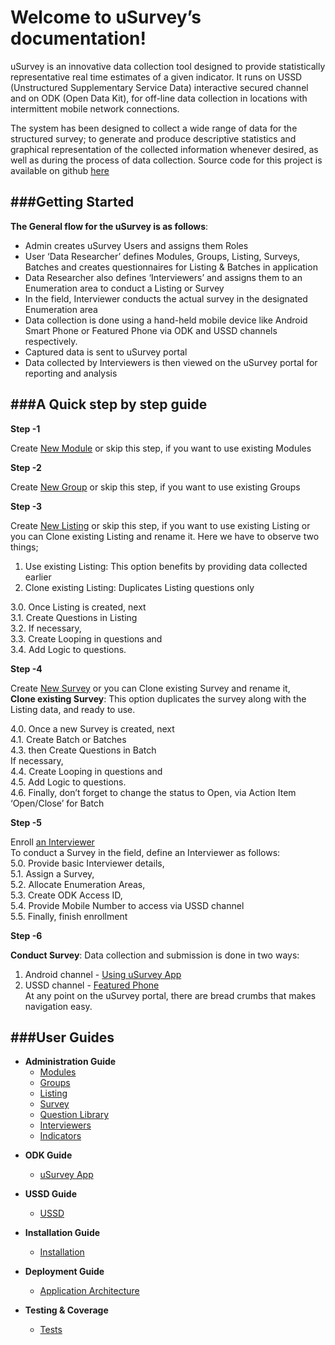 Welcome to uSurvey’s documentation!
========
uSurvey is an innovative data collection tool designed to provide statistically representative real time estimates of a given indicator. It runs on USSD (Unstructured Supplementary Service Data) interactive secured channel and on ODK (Open Data Kit), for off-line data collection in locations with intermittent mobile network connections.

The system has been designed to collect a wide range of data for the structured survey; to generate and produce descriptive statistics and graphical representation of the collected information whenever desired, as well as during the process of data collection.
Source code for this project is available on github [here]()
    
###Getting Started
------
**The General flow for the uSurvey is as follows**:

* Admin creates uSurvey Users and assigns them Roles
* User ‘Data Researcher’ defines Modules, Groups, Listing, Surveys, Batches and creates questionnaires for Listing & Batches in application
* Data Researcher also defines ‘Interviewers’ and assigns them to an Enumeration area to conduct a Listing or Survey
* In the field, Interviewer conducts the actual survey in the designated Enumeration area
* Data collection is done using a hand-held mobile device like Android Smart Phone or Featured Phone via ODK and USSD channels respectively.
* Captured data is sent to uSurvey portal
* Data collected by Interviewers is then viewed on the uSurvey portal for reporting and analysis

###A Quick step by step guide
------
**Step -1**

Create [New Module](./Modules.md) or skip this step, if you want to use existing Modules

**Step -2**

Create [New Group](./Groups.md) or skip this step, if you want to use existing Groups

**Step -3**

Create [New Listing](./Listing.md) or skip this step, if you want to use existing Listing or you can Clone existing Listing and rename it. Here we have to observe two things;

1. Use existing Listing: This option benefits by providing data collected earlier <br>
2. Clone existing Listing: Duplicates Listing questions only <br>

3.0. Once Listing is created, next <br> 
3.1. Create Questions in Listing <br>
3.2. If necessary, <br>
3.3. Create Looping in questions and <br>
3.4. Add Logic to questions. <br>

**Step -4**

Create [New Survey](./Survey.md) or you can Clone existing Survey and rename it,<br>
**Clone existing Survey**: This option duplicates the survey along with the Listing data, and ready to use.

4.0. Once a new Survey is created, next <br>
4.1. Create Batch or Batches <br>
4.3. then Create Questions in Batch <br>
     If necessary, <br>
4.4. Create Looping in questions and <br> 
4.5. Add Logic to questions. <br>
4.6. Finally, don’t forget to change the status to Open, via Action Item ‘Open/Close’ for Batch

**Step -5**

Enroll [an Interviewer](./Interviewer.md) <br>
To conduct a Survey in the field, define an Interviewer as follows: <br>
5.0. Provide basic Interviewer details, <br>
5.1. Assign a Survey, <br>
5.2. Allocate Enumeration Areas, <br>
5.3. Create ODK Access ID, <br>
5.4. Provide Mobile Number to access via USSD channel <br>
5.5. Finally, finish enrollment <br>

**Step -6**

**Conduct Survey**: 
Data collection and submission is done in two ways:

1. Android channel - [Using uSurvey App](./ODK_App.md)
2. USSD channel - [Featured Phone](./ussd-integration.md) <br>
At any point on the uSurvey portal, there are bread crumbs that makes navigation easy.

###User Guides
------
+ **Administration Guide**
    - [Modules](./User_Guides.md#modules)
    - [Groups](./User_Guides.md#Groups)
    - [Listing](./User_Guides.md#Listing)
    - [Survey](./User_Guides.md#create-survey)
    - [Question Library](./User_Guides.md#Library)
    - [Interviewers](./User_Guides.md#Interviewer)
    - [Indicators](./User_Guides.md#Indicators)
  
* **ODK Guide**
    - [uSurvey App](./ODK_App.md)

* **USSD Guide**
    - [USSD](ussd-integration.md)

* **Installation Guide**
    - [Installation](installation.md)

* **Deployment Guide**
    - [Application Architecture](deployment_guide.md)

* **Testing & Coverage**
    - [Tests](tests.md)
